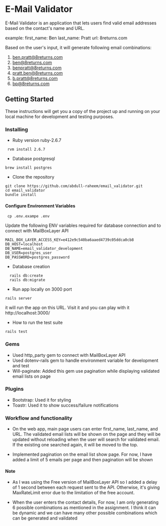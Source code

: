 # E-Mail Validator

 E-Mail Validator is an application that lets users find valid email addresses based on the contact's name and URL.

example:
first_name: Ben
last_name: Pratt
url: 8returns.com


Based on the user's input, it will generate following email combinations:
1. ben.pratt@8returns.com
2. ben@8returns.com
3. benpratt@8returns.com
4. pratt.ben@8returns.com
5. b.pratt@8returns.com
6. bp@8returns.com



## Getting Started

These instructions will get you a copy of the project up and running on your local machine for development and testing purposes.

### Installing


* Ruby version
 ruby-2.6.7

```
 rvm install 2.6.7
```
* Database
postgresql

```
brew install postgres
```


* Clone the repository


```
git clone https://github.com/abdull-raheem/email_validator.git
cd email_validator
bundle install
```

#### Configure Environment Variables

```
 cp .env.exampe .env
```

Update the following ENV variables required for database connection and to connect with MailBoxLayer API


```
MAIL_BOX_LAYER_ACCESS_KEY=e412e9c540ba6aaed4739c05ddca0cb8
DB_HOST=localhost
DB_NAME=email_validator_development
DB_USER=postgres_user
DB_PASSWORD=postgres_password
```



* Database creation

```
  rails db:create
  rails db:migrate
```
* Run app locally on 3000 port

```
rails server
```

it will run the app on this URL. Visit it and you can play with it http://localhost:3000/


* How to run the test suite

```
rails test
```

### Gems
- Used http_party gem to connect with MailBoxLayer API
- Used dotenv-rails gem to handle environment variable for development and test
- Will-paginate: Added this gem use pagination while displaying validated email lists on page

### Plugins
- Bootstrap: Used it for styling
- Toastr: Used it to show success/failure notifications

### Workflow and functionality
- On the web app, main page users can enter first_name, last_name, and URL. The validated email lists will be shown on the page and they will be updated without reloading when the user will search for validated email. If the existing one searched again, it will be moved to the top.

- Implemented pagination on the email list show page. For now, I have added a limit of 5 emails per page and then pagination will be shown


#### Note
- As I was using the Free version of MailBoxLayer API so I added a delay of 1 second between each request sent to the API. Otherwise, it's giving MaxRateLimit error due to the limitation of the free account.

- When the user enters the contact details, For now, I am only generating 6 possible combinations as mentioned in the assignment. I think it can be dynamic and we can have many other possible combinations which can be generated and validated
